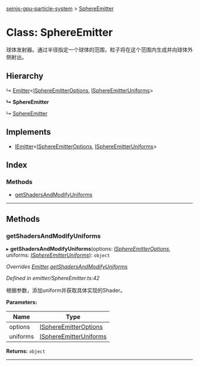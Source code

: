 [seinjs-gpu-particle-system](../README.md) > [SphereEmitter](../classes/sphereemitter.md)

# Class: SphereEmitter

球体发射器。通过半径指定一个球体的范围，粒子将在这个范围内生成并向球体外侧射出。

## Hierarchy

↳  [Emitter](emitter.md)<[ISphereEmitterOptions](../interfaces/isphereemitteroptions.md), [ISphereEmitterUniforms](../interfaces/isphereemitteruniforms.md)>

**↳ SphereEmitter**

↳  [SphereEmitter](_seinjs_.gpuparticlesystem.sphereemitter.md)

## Implements

* [IEmitter](../interfaces/iemitter.md)<[ISphereEmitterOptions](../interfaces/isphereemitteroptions.md), [ISphereEmitterUniforms](../interfaces/isphereemitteruniforms.md)>

## Index

### Methods

* [getShadersAndModifyUniforms](sphereemitter.md#getshadersandmodifyuniforms)

---

## Methods

<a id="getshadersandmodifyuniforms"></a>

###  getShadersAndModifyUniforms

▸ **getShadersAndModifyUniforms**(options: *[ISphereEmitterOptions](../interfaces/isphereemitteroptions.md)*, uniforms: *[ISphereEmitterUniforms](../interfaces/isphereemitteruniforms.md)*): `object`

*Overrides [Emitter](emitter.md).[getShadersAndModifyUniforms](emitter.md#getshadersandmodifyuniforms)*

*Defined in emitter/SphereEmitter.ts:42*

根据参数，添加uniform并获取具体实现的Shader。

**Parameters:**

| Name | Type |
| ------ | ------ |
| options | [ISphereEmitterOptions](../interfaces/isphereemitteroptions.md) |
| uniforms | [ISphereEmitterUniforms](../interfaces/isphereemitteruniforms.md) |

**Returns:** `object`

___

